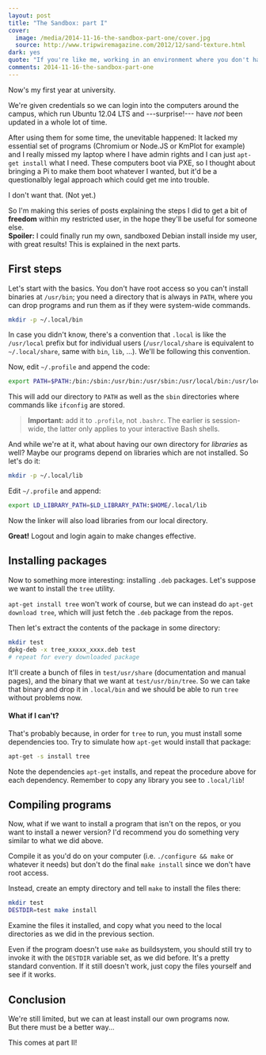 ```yaml
---
layout: post
title: "The Sandbox: part I"
cover:
  image: /media/2014-11-16-the-sandbox-part-one/cover.jpg
  source: http://www.tripwiremagazine.com/2012/12/sand-texture.html
dark: yes
quote: "If you're like me, working in an environment where you don't have admin rights was probably frustrating, but no more!"
comments: 2014-11-16-the-sandbox-part-one
---
```


Now's my first year at university.

We're given credentials so we can login into the computers around the campus, which run Ubuntu 12.04 LTS and ---surprise!--- have *not* been updated in a whole lot of time.

After using them for some time, the unevitable happened: It lacked my essential set of programs (Chromium or Node.JS or KmPlot for example) and I really
missed my laptop where I have admin rights and I can just `apt-get install` what I need. These computers boot via PXE, so I thought about bringing a Pi
to make them boot whatever I wanted, but it'd be a questionalbly legal approach which could get me into trouble.

I don't want that. (Not yet.)

So I'm making this series of posts explaining the steps I did to get a bit of **freedom** within my restricted user, in the hope they'll be useful for someone else.  
**Spoiler:** I could finally run my own, sandboxed Debian install inside my user, with great results! This is explained in the next parts.


## First steps

Let's start with the basics. You don't have root access so you can't install binaries at `/usr/bin`; you need a directory that is always in `PATH`, where you can drop programs and run them as if they were system-wide commands.

~~~ bash
mkdir -p ~/.local/bin
~~~

In case you didn't know, there's a convention that `.local` is like the `/usr/local` prefix but for individual users (`/usr/local/share` is equivalent to `~/.local/share`, same with `bin`, `lib`, ...). We'll be following this convention.

Now, edit `~/.profile` and append the code:

~~~ bash
export PATH=$PATH:/bin:/sbin:/usr/bin:/usr/sbin:/usr/local/bin:/usr/local/sbin:$HOME/.local/bin
~~~

This will add our directory to `PATH` as well as the `sbin` directories where commands like `ifconfig` are stored.

> **Important:** add it to `.profile`, not `.bashrc`. The earlier is session-wide, the latter only applies to your interactive Bash shells.

And while we're at it, what about having our own directory for *libraries* as well? Maybe our programs depend on libraries which are not installed. So let's do it:

~~~ bash
mkdir -p ~/.local/lib
~~~

Edit `~/.profile` and append:

~~~ bash
export LD_LIBRARY_PATH=$LD_LIBRARY_PATH:$HOME/.local/lib
~~~

Now the linker will also load libraries from our local directory.

**Great!** Logout and login again to make changes effective.


## Installing packages

Now to something more interesting: installing `.deb` packages. Let's suppose we want to install the `tree` utility.

`apt-get install tree` won't work of course, but we can instead do `apt-get download tree`, which will just fetch the `.deb` package from the repos.

Then let's extract the contents of the package in some directory:

~~~ bash
mkdir test
dpkg-deb -x tree_xxxxx_xxxx.deb test
# repeat for every downloaded package
~~~

It'll create a bunch of files in `test/usr/share` (documentation and manual pages), and the binary that we want at `test/usr/bin/tree`.
So we can take that binary and drop it in `.local/bin` and we should be able to run `tree` without problems now.

#### What if I can't?

That's probably because, in order for `tree` to run, you must install some dependencies too.
Try to simulate how `apt-get` would install that package:

~~~ bash
apt-get -s install tree
~~~

Note the dependencies `apt-get` installs, and repeat the procedure above for each dependency.
Remember to copy any library you see to `.local/lib`!


## Compiling programs

Now, what if we want to install a program that isn't on the repos, or you want to install a newer version?
I'd recommend you do something very similar to what we did above.

Compile it as you'd do on your computer (i.e. `./configure && make` or whatever it needs) but don't do the final `make install` since we don't have root access.

Instead, create an empty directory and tell `make` to install the files there:

~~~ bash
mkdir test
DESTDIR=test make install
~~~

Examine the files it installed, and copy what you need to the local directories as we did in the previous section.

Even if the program doesn't use `make` as buildsystem, you should still try to invoke it with the `DESTDIR` variable set, as we did before.
It's a pretty standard convention. If it still doesn't work, just copy the files yourself and see if it works.


## Conclusion

We're still limited, but we can at least install our own programs now.  
But there must be a better way...

This comes at part II!
